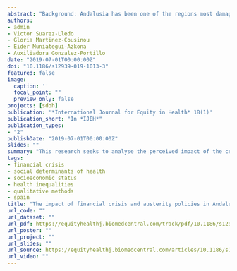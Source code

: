 ```yaml
---
abstract: "Background: Andalusia has been one of the regions most damaged by the economic crisis in Spain. A qualitative study of the effects of the economic crisis and austerity policies in this region has been conducted within the framework of the IMPACT-A project. This research seeks to analyse the perceived impact of the crisis upon the health of the Andalusian population through the first-hand discourses of professionals from the health and social sectors on the one hand, and citizens of different socioeconomic status (SES) on the other. Methods: A total of five focus groups and ten semi-structured interviews were conducted and analysed following an inductive process based on Grounded Theory (GT). Results: Our results show a general perception among professionals: the financial crisis has either directly or indirectly affected population health in Andalusia, though mostly impacting low-income individuals who were already at risk of social exclusion. Professionals’ perceptions have been confirmed through the discourses of citizens of a lower SES, which differ from those of middle and upper SES. Conclusion: Findings reveal some of the most salient consequences on the socially vulnerable groups and people at risk of social exclusion. In particular, our study highlights the importance of addressing three areas of priority action: mental health, unmet (basic and medical) needs, and decline in the health system."
authors:
- admin
- Victor Suarez-Lledo
- Gloria Martinez-Cousinou
- Eider Muniategui-Azkona
- Auxiliadora Gonzalez-Portillo
date: "2019-07-01T00:00:00Z"
doi: "10.1186/s12939-019-1013-3"
featured: false
image:
  caption: ''
  focal_point: ""
  preview_only: false
projects: [sdoh]
publication: '*International Journal for Equity in Health* 18(1)'
publication_short: "In *IJEH*"
publication_types:
- "2"
publishDate: "2019-07-01T00:00:00Z"
slides: ""
summary: "This research seeks to analyse the perceived impact of the crisis upon the health of the Andalusian population through the first-hand discourses of professionals from the health and social sectors on the one hand, and citizens of different socioeconomic status (SES) on the other."
tags:
- financial crisis
- social determinants of health
- socioeconomic status
- health inequalities
- qualitative methods
- spain
title: "The impact of financial crisis and austerity policies in Andalusia, Spain: disentangling the mechanisms of social inequalities in health through the perceptions and experiences of experts and the general population"
url_code: ""
url_dataset: ""
url_pdf: https://equityhealthj.biomedcentral.com/track/pdf/10.1186/s12939-019-1013-3
url_poster: ""
url_project: ""
url_slides: ""
url_source: https://equityhealthj.biomedcentral.com/articles/10.1186/s12939-019-1013-3
url_video: ""
---
```

